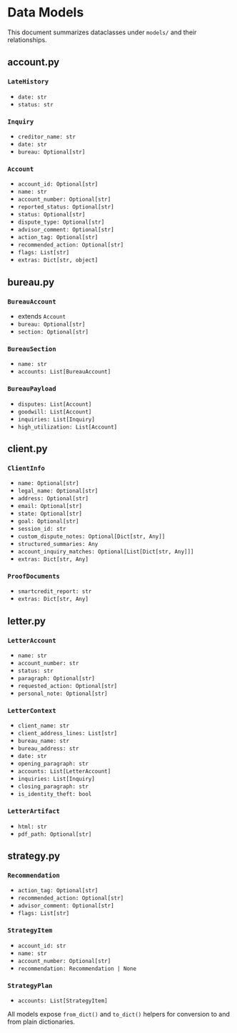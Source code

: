 # Data Models

This document summarizes dataclasses under `models/` and their relationships.

## account.py

### `LateHistory`
- `date: str`
- `status: str`

### `Inquiry`
- `creditor_name: str`
- `date: str`
- `bureau: Optional[str]`

### `Account`
- `account_id: Optional[str]`
- `name: str`
- `account_number: Optional[str]`
- `reported_status: Optional[str]`
- `status: Optional[str]`
- `dispute_type: Optional[str]`
- `advisor_comment: Optional[str]`
- `action_tag: Optional[str]`
- `recommended_action: Optional[str]`
- `flags: List[str]`
- `extras: Dict[str, object]`

## bureau.py

### `BureauAccount`
- extends `Account`
- `bureau: Optional[str]`
- `section: Optional[str]`

### `BureauSection`
- `name: str`
- `accounts: List[BureauAccount]`

### `BureauPayload`
- `disputes: List[Account]`
- `goodwill: List[Account]`
- `inquiries: List[Inquiry]`
- `high_utilization: List[Account]`

## client.py

### `ClientInfo`
- `name: Optional[str]`
- `legal_name: Optional[str]`
- `address: Optional[str]`
- `email: Optional[str]`
- `state: Optional[str]`
- `goal: Optional[str]`
- `session_id: str`
- `custom_dispute_notes: Optional[Dict[str, Any]]`
- `structured_summaries: Any`
- `account_inquiry_matches: Optional[List[Dict[str, Any]]]`
- `extras: Dict[str, Any]`

### `ProofDocuments`
- `smartcredit_report: str`
- `extras: Dict[str, Any]`

## letter.py

### `LetterAccount`
- `name: str`
- `account_number: str`
- `status: str`
- `paragraph: Optional[str]`
- `requested_action: Optional[str]`
- `personal_note: Optional[str]`

### `LetterContext`
- `client_name: str`
- `client_address_lines: List[str]`
- `bureau_name: str`
- `bureau_address: str`
- `date: str`
- `opening_paragraph: str`
- `accounts: List[LetterAccount]`
- `inquiries: List[Inquiry]`
- `closing_paragraph: str`
- `is_identity_theft: bool`

### `LetterArtifact`
- `html: str`
- `pdf_path: Optional[str]`

## strategy.py

### `Recommendation`
- `action_tag: Optional[str]`
- `recommended_action: Optional[str]`
- `advisor_comment: Optional[str]`
- `flags: List[str]`

### `StrategyItem`
- `account_id: str`
- `name: str`
- `account_number: Optional[str]`
- `recommendation: Recommendation | None`

### `StrategyPlan`
- `accounts: List[StrategyItem]`

All models expose `from_dict()` and `to_dict()` helpers for conversion to and from plain dictionaries.
